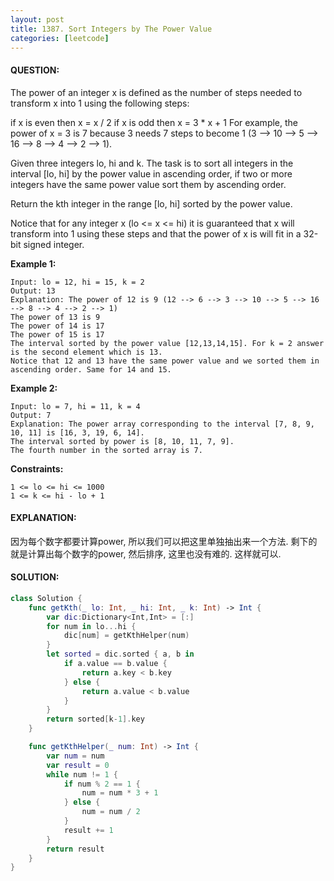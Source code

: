 ```yaml
---
layout: post
title: 1387. Sort Integers by The Power Value
categories: [leetcode]
---
```

#### QUESTION:
The power of an integer x is defined as the number of steps needed to transform x into 1 using the following steps:

if x is even then x = x / 2
if x is odd then x = 3 * x + 1
For example, the power of x = 3 is 7 because 3 needs 7 steps to become 1 (3 --> 10 --> 5 --> 16 --> 8 --> 4 --> 2 --> 1).

Given three integers lo, hi and k. The task is to sort all integers in the interval [lo, hi] by the power value in ascending order, if two or more integers have the same power value sort them by ascending order.

Return the kth integer in the range [lo, hi] sorted by the power value.

Notice that for any integer x (lo <= x <= hi) it is guaranteed that x will transform into 1 using these steps and that the power of x is will fit in a 32-bit signed integer.

 

__Example 1:__
```
Input: lo = 12, hi = 15, k = 2
Output: 13
Explanation: The power of 12 is 9 (12 --> 6 --> 3 --> 10 --> 5 --> 16 --> 8 --> 4 --> 2 --> 1)
The power of 13 is 9
The power of 14 is 17
The power of 15 is 17
The interval sorted by the power value [12,13,14,15]. For k = 2 answer is the second element which is 13.
Notice that 12 and 13 have the same power value and we sorted them in ascending order. Same for 14 and 15.
```
__Example 2:__
```
Input: lo = 7, hi = 11, k = 4
Output: 7
Explanation: The power array corresponding to the interval [7, 8, 9, 10, 11] is [16, 3, 19, 6, 14].
The interval sorted by power is [8, 10, 11, 7, 9].
The fourth number in the sorted array is 7.
```
 

__Constraints:__
```
1 <= lo <= hi <= 1000
1 <= k <= hi - lo + 1
```
#### EXPLANATION:

因为每个数字都要计算power, 所以我们可以把这里单独抽出来一个方法. 剩下的就是计算出每个数字的power, 然后排序, 这里也没有难的. 这样就可以.

#### SOLUTION:
```swift
class Solution {
    func getKth(_ lo: Int, _ hi: Int, _ k: Int) -> Int {
        var dic:Dictionary<Int,Int> = [:]
        for num in lo...hi {
            dic[num] = getKthHelper(num)
        }
        let sorted = dic.sorted { a, b in
            if a.value == b.value {
                return a.key < b.key
            } else {
                return a.value < b.value
            }
        }
        return sorted[k-1].key
    }

    func getKthHelper(_ num: Int) -> Int {
        var num = num
        var result = 0
        while num != 1 {
            if num % 2 == 1 {
                num = num * 3 + 1
            } else {
                num = num / 2
            }
            result += 1
        }
        return result
    }
}
```
